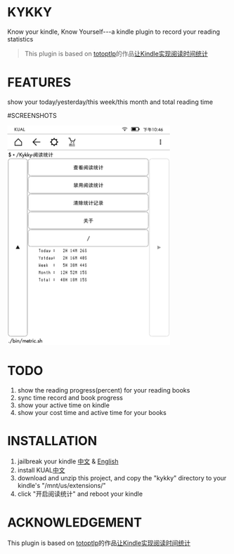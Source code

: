 # KYKKY
Know your kindle, Know Yourself---a kindle plugin to record your reading statistics 
> This plugin is based on [totoptlp](http://tieba.baidu.com/home/main?un=totoptlp&ie=utf-8&fr=pb&ie=utf-8)的作品[让Kindle实现阅读时间统计](http://tieba.baidu.com/p/4077881510) 

# FEATURES
show your today/yesterday/this week/this month and total reading time

#SCREENSHOTS

<img src="https://github.com/KangbingZhao/kykky/raw/master/screenshots/show_time.png" height="500px">

# TODO
1. show the reading progress(percent) for your reading books
1. sync time record and book progress
2. show your active time on kindle
3. show your cost time and active time for your books

# INSTALLATION
1. jailbreak your kindle [中文](https://kindlefere.com/post/410.html) & [English](http://www.mobileread.com/forums/showthread.php?t=275877)
2. install KUAL[中文](https://kindlefere.com/post/311.html)
3. download and unzip this project, and copy the "kykky" directory to your kindle's "/mnt/us/extensions/"
4. click "开启阅读统计" and reboot your kindle


# ACKNOWLEDGEMENT
This plugin is based on [totoptlp](http://tieba.baidu.com/home/main?un=totoptlp&ie=utf-8&fr=pb&ie=utf-8)的作品[让Kindle实现阅读时间统计](http://tieba.baidu.com/p/4077881510)